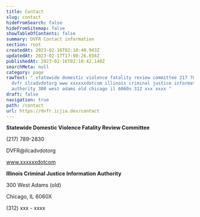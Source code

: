 ```yaml
---
title: Contact
slug: contact
hideFromSearch: false
hideFromSitemap: false
showTableOfContents: false
summary: DVFR Contact information
section: root
createdAt: 2023-02-16T02:10:40.943Z
updatedAt: 2023-02-17T17:00:26.656Z
publishedAt: 2023-02-16T02:10:42.140Z
searchMeta: null
category: page
rawText: " statewide domestic violence fatality review committee 217 789 2830
  dvfr ilcadvdotorg www xxxxxxdotcom illinois criminal justice information
  authority 300 west adams old chicago il 6060x 312 xxx xxxx "
draft: false
navigation: true
path: /contact
url: https://dvfr.icjia.dev/contact
---
```


**Statewide Domestic Violence Fatality Review Committee**

(217) 789-2830

DVFR@ilcadvdotorg

www.xxxxxxdotcom

**Illinois Criminal Justice Information Authority**

300 West Adams (old)

Chicago, IL 6060X

(312) xxx - xxxx

